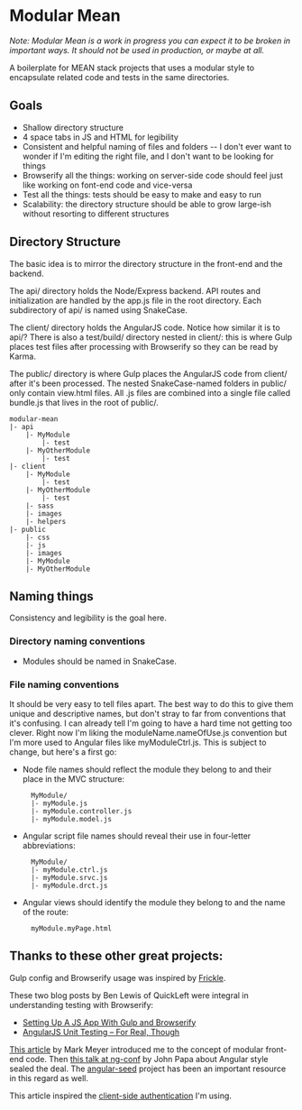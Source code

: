 # Modular Mean

*Note: Modular Mean is a work in progress you can expect it to be broken in important ways. It should not be used in production, or maybe at all.*

A boilerplate for MEAN stack projects that uses a modular style to encapsulate related code and tests in the same directories.

## Goals

* Shallow directory structure
* 4 space tabs in JS and HTML for legibility
* Consistent and helpful naming of files and folders -- I don't ever want to wonder if I'm editing the right file, and I don't want to be looking for things
* Browserify all the things: working on server-side code should feel just like working on font-end code and vice-versa
* Test all the things: tests should be easy to make and easy to run
* Scalability: the directory structure should be able to grow large-ish without resorting to different structures

## Directory Structure

The basic idea is to mirror the directory structure in the front-end and the backend.

The api/ directory holds the Node/Express backend. API routes and initialization are handled by the app.js file in the root directory. Each subdirectory of api/ is named using SnakeCase.

The client/ directory holds the AngularJS code. Notice how similar it is to api/? There is also a test/build/ directory nested in client/: this is where Gulp places test files after processing with Browserify so they can be read by Karma.

The public/ directory is where Gulp places the AngularJS code from client/ after it's been processed. The nested SnakeCase-named folders in public/ only contain view.html files. All .js files are combined into a single file called bundle.js that lives in the root of public/.

```
modular-mean
|- api
    |- MyModule
        |- test
    |- MyOtherModule
        |- test
|- client
    |- MyModule
        |- test
    |- MyOtherModule
        |- test
    |- sass
    |- images
    |- helpers
|- public
    |- css
    |- js
    |- images
    |- MyModule
    |- MyOtherModule
```


## Naming things

Consistency and legibility is the goal here.

### Directory naming conventions

* Modules should be named in SnakeCase.

### File naming conventions

It should be very easy to tell files apart. The best way to do this to give them unique and descriptive names, but don't stray to far from conventions that it's confusing. I can already tell I'm going to have a hard time not getting too clever. Right now I'm liking the moduleName.nameOfUse.js convention but I'm more used to Angular files like myModuleCtrl.js. This is subject to change, but here's a first go:

* Node file names should reflect the module they belong to and their place in the MVC structure:

        MyModule/
        |- myModule.js
        |- myModule.controller.js
        |- myModule.model.js

* Angular script file names should reveal their use in four-letter abbreviations:

        MyModule/
        |- myModule.ctrl.js
        |- myModule.srvc.js
        |- myModule.drct.js

* Angular views should identify the module they belong to and the name of the route:

        myModule.myPage.html

## Thanks to these other great projects:

Gulp config and Browserify usage was inspired by [Frickle](https://github.com/Hyra/Frickle).

These two blog posts by Ben Lewis of QuickLeft were integral in understanding testing with Browserify:
* [Setting Up A JS App With Gulp and Browserify](https://quickleft.com/blog/setting-up-a-clientside-javascript-project-with-gulp-and-browserify/)
* [AngularJS Unit Testing – For Real, Though](https://quickleft.com/blog/angularjs-unit-testing-for-real-though/)

[This article](https://www.airpair.com/angularjs/posts/top-10-mistakes-angularjs-developers-make) by Mark Meyer introduced me to the concept of modular front-end code. Then [this talk at ng-conf](https://www.youtube.com/watch?v=hG-ARy0oqjI) by John Papa about Angular style sealed the deal. The [angular-seed](https://github.com/angular/angular-seed) project has been an important resource in this regard as well.

This article inspired the [client-side authentication](http://arthur.gonigberg.com/2013/06/29/angularjs-role-based-auth/) I'm using.
